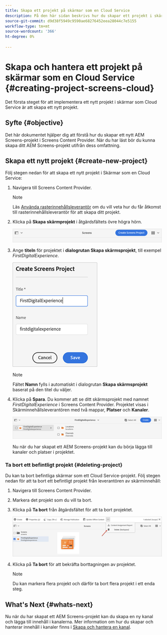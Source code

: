```yaml
---
title: Skapa ett projekt på skärmar som en Cloud Service
description: På den här sidan beskrivs hur du skapar ett projekt i skärmar som en Cloud Service.
source-git-commit: d9d38f5949c9590ae68276452eea28044c7e5155
workflow-type: tm+mt
source-wordcount: '366'
ht-degree: 0%

---
```



# Skapa och hantera ett projekt på skärmar som en Cloud Service {#creating-project-screens-cloud}

Det första steget för att implementera ett nytt projekt i skärmar som Cloud Service är att skapa ett nytt projekt.

## Syfte {#objective}

Det här dokumentet hjälper dig att förstå hur du skapar ett nytt AEM Screens-projekt i Screens Content Provider. När du har läst bör du kunna skapa ditt AEM Screens-projekt utifrån dess omfattning.

## Skapa ett nytt projekt {#create-new-project}

Följ stegen nedan för att skapa ett nytt projekt i Skärmar som en Cloud Service:

1. Navigera till Screens Content Provider.

   >[!NOTE]
   >Läs [Använda rasterinnehållsleverantör](https://experienceleague.adobe.com/docs/experience-manager-cloud-service/screens-as-cloud-service/configure-screens-cloud/using-screens-content-provider.html?lang=en) om du vill veta hur du får åtkomst till rasterinnehållsleverantör för att skapa ditt projekt.

1. Klicka på **Skapa skärmprojekt** i åtgärdsfältets övre högra hörn.

   ![](/help/screens-cloud/assets/create-content/create-screens-project1.png)

1. Ange **titeln** för projektet i **dialogrutan Skapa skärmsprojekt**, till exempel *FirstDigitalExperience*.

   ![](/help/screens-cloud/assets/create-content/create-screens-project2.png)

   >[!NOTE]
   >Fältet **Namn** fylls i automatiskt i dialogrutan **Skapa skärmsprojekt** baserat på den titel du väljer.

1. Klicka på **Spara**. Du kommer att se ditt skärmsprojekt med namnet *FirstDigitalExperience* i Screens Content Provider. Projektet visas i Skärminnehållsleverantören med två mappar, **Platser** och **Kanaler**.

   ![](/help/screens-cloud/assets/create-content/create-screens-project3.png)

   Nu när du har skapat ett AEM Screens-projekt kan du börja lägga till kanaler och platser i projektet.

### Ta bort ett befintligt projekt {#deleting-project}

Du kan ta bort befintliga skärmar som ett Cloud Service-projekt.
Följ stegen nedan för att ta bort ett befintligt projekt från leverantören av skärminnehåll:

1. Navigera till Screens Content Provider.
1. Markera det projekt som du vill ta bort.
1. Klicka på **Ta bort** från åtgärdsfältet för att ta bort projektet.

   ![](/help/screens-cloud/assets/create-content/create-project5.png)

1. Klicka på **Ta bort** för att bekräfta borttagningen av projektet.

   >[!NOTE]
   >Du kan markera flera projekt och därför ta bort flera projekt i ett enda steg.

## What&#39;s Next {#whats-next}

Nu när du har skapat ett AEM Screens-projekt kan du skapa en ny kanal och lägga till innehåll i kanalerna. Mer information om hur du skapar och hanterar innehåll i kanaler finns i [Skapa och hantera en kanal](https://experienceleague.adobe.com/docs/experience-manager-cloud-service/screens-as-cloud-service/create-content/creating-channels-screens-cloud.html?lang=en).